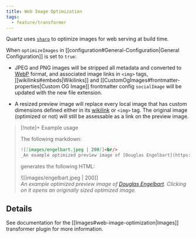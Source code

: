 ```yaml
---
title: Web Image Optimization
tags:
  - feature/transformer
---
```


Quartz uses [`sharp`](https://github.com/lovell/sharp) to optimize images for web serving at build time.

When `optimizeImages` in [[configuration#General-Configuration|General Configuration]] is set to `true`:

- JPEG and PNG images will be stripped all metadata and converted to [WebP](https://caniuse.com/webp) format, and associated image links in `<img>` tags, [[wikilinks#embeds|Wikilinks]] and [[CustomOgImages#frontmatter-properties|Custom OG Image]] frontmatter config `socialImage` will be updated with the new file extension.

- A resized preview image will replace every local image that has custom dimensions defined either in its [wikilink](https://help.obsidian.md/syntax#External+images) or `<img>` tag. The original image (optimized or not) will still be assessable as a link on the preview image.

<!-- prettier-ignore-start -->
> [!note]+ Example usage
>
> The following markdown:
>
> ```md
> ![[images/engelbart.jpeg | 200]]<br/>
> _An example optimized preview image of [Douglas Engelbart](https://awards.acm.org/award_winners/engelbart_5078811). Clicking on it opens an originally sized optimized image._
> ```
>
> generates the following HTML:
>
> ![[images/engelbart.jpeg | 200]]<br/>
> _An example optimized preview image of [Douglas Engelbart](https://awards.acm.org/award_winners/engelbart_5078811). Clicking on it opens an originally sized optimized image._
<!-- prettier-ignore-end -->

## Details

See documentation for the [[Images#web-image-optimization|Images]] transformer plugin for more information.

